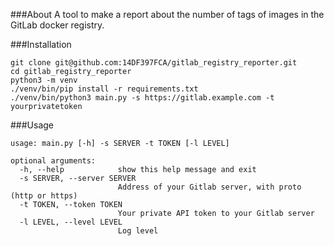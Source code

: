 ###About
A tool to make a report about the number of tags of images in the GitLab docker registry.


###Installation
```shell script
git clone git@github.com:14DF397FCA/gitlab_registry_reporter.git
cd gitlab_registry_reporter
python3 -m venv
./venv/bin/pip install -r requirements.txt
./venv/bin/python3 main.py -s https://gitlab.example.com -t yourprivatetoken
```

###Usage
```shell script
usage: main.py [-h] -s SERVER -t TOKEN [-l LEVEL]

optional arguments:
  -h, --help            show this help message and exit
  -s SERVER, --server SERVER
                        Address of your Gitlab server, with proto (http or https)
  -t TOKEN, --token TOKEN
                        Your private API token to your Gitlab server
  -l LEVEL, --level LEVEL
                        Log level
```